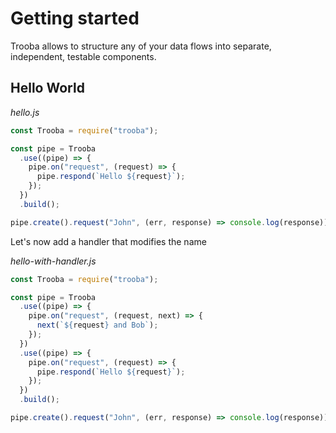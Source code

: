 # Getting started

Trooba allows to structure any of your data flows into separate, independent,
testable components.

## Hello World

_hello.js_

```js
const Trooba = require("trooba");

const pipe = Trooba
  .use((pipe) => {
    pipe.on("request", (request) => {
      pipe.respond(`Hello ${request}`);
    });
  })
  .build();

pipe.create().request("John", (err, response) => console.log(response)); // Hello John
```

Let's now add a handler that modifies the name

_hello-with-handler.js_

```js
const Trooba = require("trooba");

const pipe = Trooba
  .use((pipe) => {
    pipe.on("request", (request, next) => {
      next(`${request} and Bob`);
    });
  })
  .use((pipe) => {
    pipe.on("request", (request) => {
      pipe.respond(`Hello ${request}`);
    });
  })
  .build();

pipe.create().request("John", (err, response) => console.log(response)); // Hello John and Bob
```

